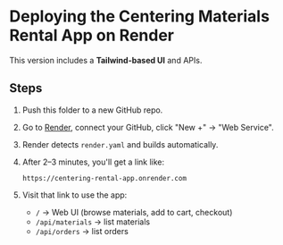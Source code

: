 # Deploying the Centering Materials Rental App on Render

This version includes a **Tailwind-based UI** and APIs.

## Steps

1. Push this folder to a new GitHub repo.

2. Go to [Render](https://render.com), connect your GitHub, click "New +" → "Web Service".

3. Render detects `render.yaml` and builds automatically.

4. After 2–3 minutes, you'll get a link like:
   ```
   https://centering-rental-app.onrender.com
   ```

5. Visit that link to use the app:
   - `/` → Web UI (browse materials, add to cart, checkout)
   - `/api/materials` → list materials
   - `/api/orders` → list orders
